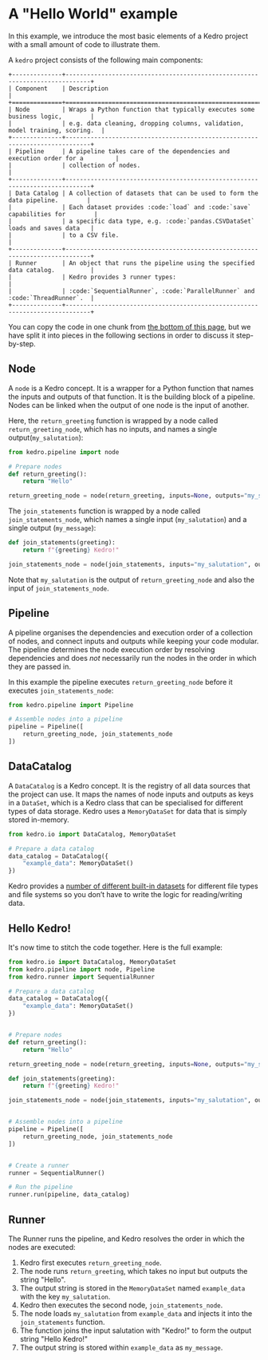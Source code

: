 # A "Hello World" example

In this example, we introduce the most basic elements of a Kedro project with a small amount of code to illustrate them.

A `kedro` project consists of the following main components:

```eval_rst
+--------------+-----------------------------------------------------------------------------+
| Component    | Description                                                                 |
+==============+=============================================================================+
| Node         | Wraps a Python function that typically executes some business logic,        |
|              | e.g. data cleaning, dropping columns, validation, model training, scoring.  |
+--------------+-----------------------------------------------------------------------------+
| Pipeline     | A pipeline takes care of the dependencies and execution order for a         |
|              | collection of nodes.                                                        |
+--------------+-----------------------------------------------------------------------------+
| Data Catalog | A collection of datasets that can be used to form the data pipeline.        |
|              | Each dataset provides :code:`load` and :code:`save` capabilities for        |
|              | a specific data type, e.g. :code:`pandas.CSVDataSet` loads and saves data   |
|              | to a CSV file.                                                              |
+--------------+-----------------------------------------------------------------------------+
| Runner       | An object that runs the pipeline using the specified data catalog.          |
|              | Kedro provides 3 runner types:                                              |
|              | :code:`SequentialRunner`, :code:`ParallelRunner` and :code:`ThreadRunner`.  |
+--------------+-----------------------------------------------------------------------------+
```

You can copy the code in one chunk from [the bottom of this page](#Hello_Kedro!), but we have split it into pieces in the following sections in order to discuss it step-by-step.

## Node

A `node` is a Kedro concept. It is a wrapper for a Python function that names the inputs and outputs of that function. It is the building block of a pipeline. Nodes can be linked when the output of one node is the input of another.

Here, the `return_greeting` function is wrapped by a node called `return_greeting_node`, which has no inputs, and names a single output(`my_salutation`):

```python
from kedro.pipeline import node

# Prepare nodes
def return_greeting():
    return "Hello"

return_greeting_node = node(return_greeting, inputs=None, outputs="my_salutation")
```

The `join_statements` function is wrapped by a node called `join_statements_node`, which names a single input (`my_salutation`) and a single output (`my_message`):

```python
def join_statements(greeting):
    return f"{greeting} Kedro!"

join_statements_node = node(join_statements, inputs="my_salutation", outputs="my_message")
```

Note that `my_salutation` is the output of `return_greeting_node` and also the input of `join_statements_node`.

## Pipeline

A pipeline organises the dependencies and execution order of a collection of nodes, and connect inputs and outputs while keeping your code modular. The pipeline determines the node execution order by resolving dependencies and does *not* necessarily run the nodes in the order in which they are passed in.

In this example the pipeline executes `return_greeting_node` before it executes `join_statements_node`:

```python
from kedro.pipeline import Pipeline

# Assemble nodes into a pipeline
pipeline = Pipeline([
    return_greeting_node, join_statements_node
])
```

## DataCatalog

A `DataCatalog` is a Kedro concept. It is the registry of all data sources that the project can use. It maps the names of node inputs and outputs as keys in a `DataSet`, which is a Kedro class that can be specialised for different types of data storage. Kedro uses a `MemoryDataSet` for data that is simply stored in-memory.

```python
from kedro.io import DataCatalog, MemoryDataSet

# Prepare a data catalog
data_catalog = DataCatalog({
    "example_data": MemoryDataSet()
})
```

Kedro provides a [number of different built-in datasets](https://kedro.readthedocs.io/en/stable/kedro.extras.datasets.html#data-sets) for different file types and file systems so you don’t have to write the logic for reading/writing data.

## Hello Kedro!

It's now time to stitch the code together. Here is the full example:

```python
from kedro.io import DataCatalog, MemoryDataSet
from kedro.pipeline import node, Pipeline
from kedro.runner import SequentialRunner

# Prepare a data catalog
data_catalog = DataCatalog({
    "example_data": MemoryDataSet()
})


# Prepare nodes
def return_greeting():
    return "Hello"

return_greeting_node = node(return_greeting, inputs=None, outputs="my_salutation")

def join_statements(greeting):
    return f"{greeting} Kedro!"

join_statements_node = node(join_statements, inputs="my_salutation", outputs="my_message")


# Assemble nodes into a pipeline
pipeline = Pipeline([
    return_greeting_node, join_statements_node
])


# Create a runner
runner = SequentialRunner()

# Run the pipeline
runner.run(pipeline, data_catalog)
```

## Runner

The Runner runs the pipeline, and Kedro resolves the order in which the nodes are executed:

1.  Kedro first executes `return_greeting_node`.
2.  The node runs `return_greeting`, which takes no input but outputs the string "Hello".
3.  The output string is stored in the `MemoryDataSet` named `example_data` with the key `my_salutation`.
4.  Kedro then executes the second node, `join_statements_node`.
5.  The node loads `my_salutation` from `example_data` and injects it into the `join_statements` function.
6.  The function joins the input salutation with "Kedro!" to form the output string "Hello Kedro!"
7.  The output string is stored within `example_data` as `my_message`.
